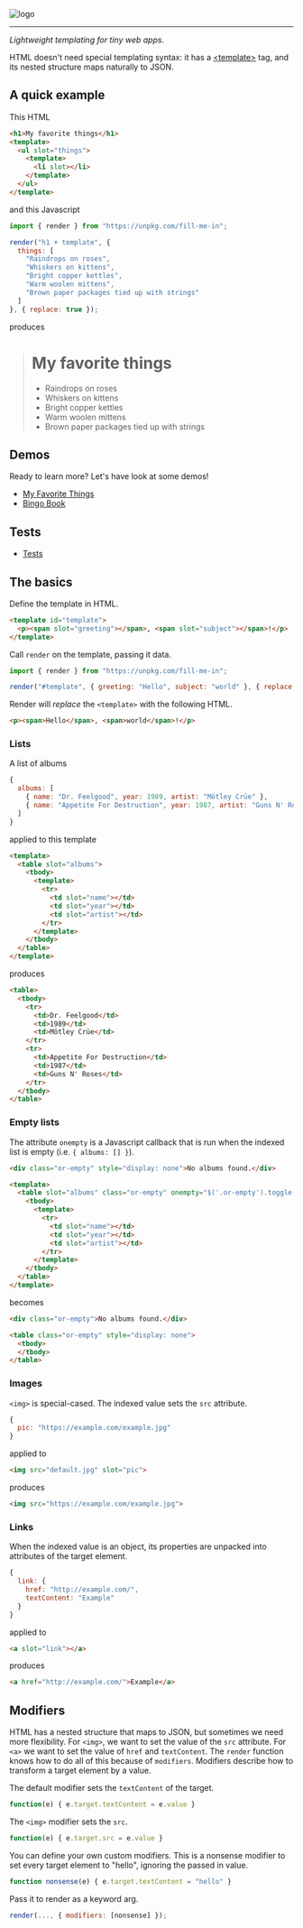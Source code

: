 ![logo](https://lcfrs.org/fill-me-in/logo_transparent.png)
***
*Lightweight templating for tiny web apps.*

HTML doesn't need special templating syntax: it has a
[&lt;template&gt;](https://developer.mozilla.org/en-US/docs/Web/HTML/Element/template)
tag, and its nested structure maps naturally to JSON.

## A quick example

This HTML

```html
<h1>My favorite things</h1>
<template>
  <ul slot="things">
    <template>
      <li slot></li>
    </template>
  </ul>
</template>
```

and this Javascript

```javascript
import { render } from "https://unpkg.com/fill-me-in";

render("h1 + template", {
  things: [
    "Raindrops on roses",
    "Whiskers on kittens",
    "Bright copper kettles",
    "Warm woolen mittens",
    "Brown paper packages tied up with strings"
  ]
}, { replace: true });
```

produces

> # My favorite things
> - Raindrops on roses
> - Whiskers on kittens
> - Bright copper kettles
> - Warm woolen mittens
> - Brown paper packages tied up with strings

## Demos

Ready to learn more? Let's have look at some demos!

- [My Favorite Things](https://codepen.io/lcfrs/pen/mdbvmgd?editors=1010)
- [Bingo Book](https://codepen.io/lcfrs/pen/WNeMGNg/?editors=1010)

## Tests

- [Tests](https://lcfrs.org/fill-me-in/tests.html)

## The basics

Define the template in HTML.

```html
<template id="template">
  <p><span slot="greeting"></span>, <span slot="subject"></span>!</p>
</template>
```

Call `render` on the template, passing it data.

```javascript
import { render } from "https://unpkg.com/fill-me-in";

render("#template", { greeting: "Hello", subject: "world" }, { replace: true });
```

Render will *replace* the `<template>` with the following HTML.

```html
<p><span>Hello</span>, <span>world</span>!</p>
```

### Lists

A list of albums

```javascript
{
  albums: [
    { name: "Dr. Feelgood", year: 1989, artist: "Mötley Crüe" },
    { name: "Appetite For Destruction", year: 1987, artist: "Guns N' Roses" }
  ]
}
```

applied to this template

```html
<template>
  <table slot="albums">
    <tbody>
      <template>
        <tr>
          <td slot="name"></td>
          <td slot="year"></td>
          <td slot="artist"></td>
        </tr>
      </template>
    </tbody>
  </table>
</template>
```

produces

```html
<table>
  <tbody>
    <tr>
      <td>Dr. Feelgood</td>
      <td>1989</td>
      <td>Mötley Crüe</td>
    </tr>
    <tr>
      <td>Appetite For Destruction</td>
      <td>1987</td>
      <td>Guns N' Roses</td>
    </tr>
  </tbody>
</table>
```

### Empty lists

The attribute `onempty` is a Javascript callback that is run when the indexed
list is empty (i.e. `{ albums: [] }`).

```html
<div class="or-empty" style="display: none">No albums found.</div>

<template>
  <table slot="albums" class="or-empty" onempty="$('.or-empty').toggle()">
    <tbody>
      <template>
        <tr>
          <td slot="name"></td>
          <td slot="year"></td>
          <td slot="artist"></td>
        </tr>
      </template>
    </tbody>
  </table>
</template>
```

becomes

```html
<div class="or-empty">No albums found.</div>

<table class="or-empty" style="display: none">
  <tbody>
  </tbody>
</table>
```

### Images

`<img>` is special-cased. The indexed value sets the `src` attribute.

```javascript
{
  pic: "https://example.com/example.jpg"
}
```

applied to

```html
<img src="default.jpg" slot="pic">
```

produces

```html
<img src="https://example.com/example.jpg">
```

### Links

When the indexed value is an object, its properties are unpacked into
attributes of the target element.

```javascript
{
  link: {
    href: "http://example.com/",
    textContent: "Example"
  }
}
```

applied to

```html
<a slot="link"></a>
```

produces

```html
<a href="http://example.com/">Example</a>
```

## Modifiers

HTML has a nested structure that maps to JSON, but sometimes we need more
flexibility. For `<img>`, we want to set the value of the `src` attribute. For
`<a>` we want to set the value of `href` and `textContent`. The `render`
function knows how to do all of this because of `modifiers`. Modifiers describe
how to transform a target element by a value.

The default modifier sets the `textContent` of the target.

```javascript
function(e) { e.target.textContent = e.value }
```

The `<img>` modifier sets the `src`.

```javascript
function(e) { e.target.src = e.value }
```

You can define your own custom modifiers.  This is a nonsense modifier to set
every target element to "hello", ignoring the passed in value.

```javascript
function nonsense(e) { e.target.textContent = "hello" }
```

Pass it to render as a keyword arg.

```javascript
render(..., { modifiers: [nonsense] });
```
